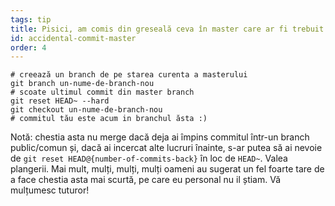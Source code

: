 ```yaml
---
tags: tip
title: Pisici, am comis din greseală ceva în master care ar fi trebuit să fie pe un branch nou-nouț!
id: accidental-commit-master
order: 4
---
```


```git
# creează un branch de pe starea curenta a masterului
git branch un-nume-de-branch-nou
# scoate ultimul commit din master branch
git reset HEAD~ --hard
git checkout un-nume-de-branch-nou
# commitul tău este acum in branchul ăsta :)
```

Notă: chestia asta nu merge dacă deja ai împins commitul într-un branch public/comun și, dacă ai incercat alte lucruri înainte, s-ar putea să ai nevoie de `git reset HEAD@{number-of-commits-back}` în loc de `HEAD~`. Valea plangerii. Mai mult, mulți, mulți, mulți oameni au sugerat un fel foarte tare de a face chestia asta mai scurtă, pe care eu personal nu il știam. Vă mulțumesc tuturor!
